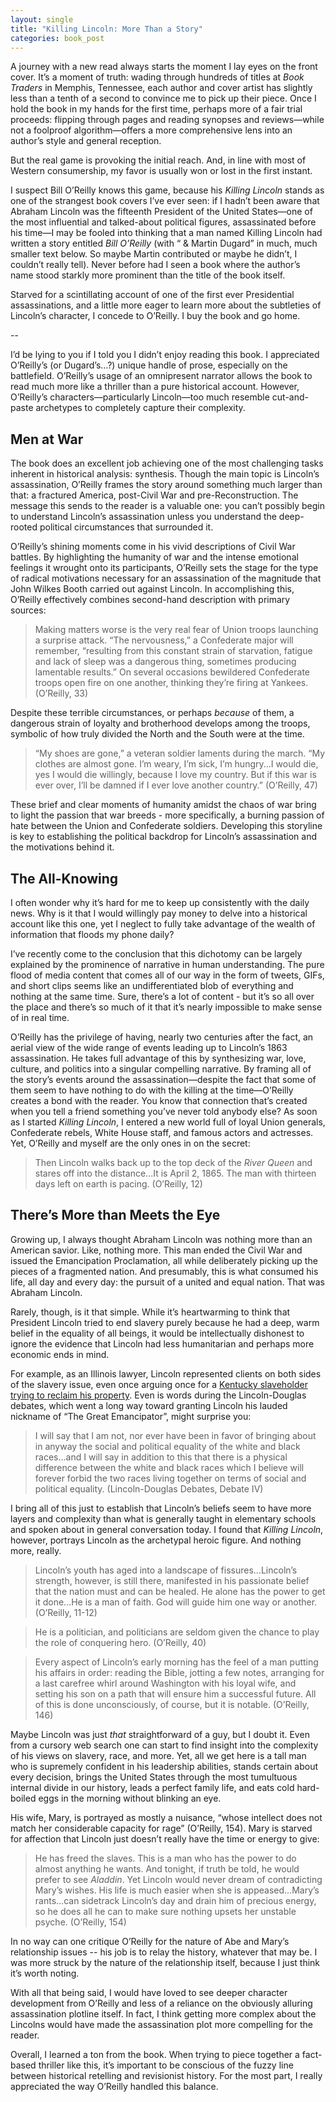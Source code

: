 ```yaml
---
layout: single
title: "Killing Lincoln: More Than a Story"
categories: book_post
---
```


A journey with a new read always starts the moment I lay eyes on the front cover. It’s a moment of truth: wading through hundreds of titles at *Book Traders* in Memphis, Tennessee, each author and cover artist has slightly less than a tenth of a second to convince me to pick up their piece. Once I hold the book in my hands for the first time, perhaps more of a fair trial proceeds: flipping through pages and reading synopses and reviews—while not a foolproof algorithm—offers a more comprehensive lens into an author’s style and general reception. 

But the real game is provoking the initial reach. And, in line with most of Western consumership, my favor is usually won or lost in the first instant. 

I suspect Bill O’Reilly knows this game, because his *Killing Lincoln* stands as one of the strangest book covers I’ve ever seen: if I hadn’t been aware that Abraham Lincoln was the fifteenth President of the United States—one of the most influential and talked-about political figures, assassinated before his time—I may be fooled into thinking that a man named Killing Lincoln had written a story entitled *Bill O’Reilly* (with “ & Martin Dugard” in much, much smaller text below. So maybe Martin contributed or maybe he didn’t, I couldn’t really tell). Never before had I seen a book where the author’s name stood starkly more prominent than the title of the book itself. 

Starved for a scintillating account of one of the first ever Presidential assassinations, and a little more eager to learn more about the subtleties of Lincoln’s character, I concede to O’Reilly. I buy the book and go home. 

--

I’d be lying to you if I told you I didn’t enjoy reading this book. I appreciated O’Reilly’s (or Dugard’s…?) unique handle of prose, especially on the battlefield. O’Reilly’s usage of an omnipresent narrator allows the book to read much more like a thriller than a pure historical account. However, O’Reilly’s characters—particularly Lincoln—too much resemble cut-and-paste archetypes to completely capture their complexity.

## Men at War 
The book does an excellent job achieving one of the most challenging tasks inherent in historical analysis: synthesis. Though the main topic is Lincoln’s assassination, O’Reilly frames the story around something much larger than that: a fractured America, post-Civil War and pre-Reconstruction. The message this sends to the reader is a valuable one: you can’t possibly begin to understand Lincoln’s assassination unless you understand the deep-rooted political circumstances that surrounded it. 

O’Reilly’s shining moments come in his vivid descriptions of Civil War battles. By highlighting the humanity of war and the intense emotional feelings it wrought onto its participants, O’Reilly sets the stage for the type of radical motivations necessary for an assassination of the magnitude that John Wilkes Booth carried out against Lincoln. In accomplishing this, O’Reilly effectively combines second-hand description with primary sources: 

> Making matters worse is the very real fear of Union troops launching a surprise attack. “The nervousness,” a Confederate major will remember, “resulting from this constant strain of starvation, fatigue and lack of sleep was a dangerous thing, sometimes producing lamentable results.” On several occasions bewildered Confederate troops open fire on one another, thinking they’re firing at Yankees. (O’Reilly, 33) 

Despite these terrible circumstances, or perhaps *because* of them, a dangerous strain of loyalty and brotherhood develops among the troops, symbolic of how truly divided the North and the South were at the time. 

> “My shoes are gone,” a veteran soldier laments during the march. “My clothes are almost gone. I’m weary, I’m sick, I’m hungry...I would die, yes I would die willingly, because I love my country. But if this war is ever over, I’ll be damned if I ever love another country.” (O’Reilly, 47) 

These brief and clear moments of humanity amidst the chaos of war bring to light the passion that war breeds - more specifically, a burning passion of hate between the Union and Confederate soldiers. Developing this storyline is key to establishing the political backdrop for Lincoln’s assassination and the motivations behind it. 

## The All-Knowing 
I often wonder why it’s hard for me to keep up consistently with the daily news. Why is it that I would willingly pay money to delve into a historical account like this one, yet I neglect to fully take advantage of the wealth of information that floods my phone daily? 

I’ve recently come to the conclusion that this dichotomy can be largely explained by the prominence of narrative in human understanding. The pure flood of media content that comes all of our way in the form of tweets, GIFs, and short clips seems like an undifferentiated blob of everything and nothing at the same time. Sure, there’s a lot of content - but it’s so all over the place and there’s so much of it that it’s nearly impossible to make sense of in real time. 

O’Reilly has the privilege of having, nearly two centuries after the fact, an aerial view of the wide range of events leading up to Lincoln’s 1863 assassination. He takes full advantage of this by synthesizing war, love, culture, and politics into a singular compelling narrative. By framing all of the story’s events around the assassination—despite the fact that some of them seem to have nothing to do with the killing at the time—O’Reilly creates a bond with the reader. You know that connection that’s created when you tell a friend something you’ve never told anybody else? As soon as I started *Killing Lincoln*, I entered a new world full of loyal Union generals, Confederate rebels, White House staff, and famous actors and actresses. Yet, O’Reilly and myself are the only ones in on the secret: 

> Then Lincoln walks back up to the top deck of the *River Queen* and stares off into the distance...It is April 2, 1865. The man with thirteen days left on earth is pacing. (O’Reilly, 12)

## There’s More than Meets the Eye 
Growing up, I always thought Abraham Lincoln was nothing more than an American savior. Like, nothing more. This man ended the Civil War and issued the Emancipation Proclamation, all while deliberately picking up the pieces of a fragmented nation. And presumably, this is what consumed his life, all day and every day: the pursuit of a united and equal nation. That was Abraham Lincoln.

Rarely, though, is it that simple. While it’s heartwarming to think that President Lincoln tried to end slavery purely because he had a deep, warm belief in the equality of all beings, it would be intellectually dishonest to ignore the evidence that Lincoln had less humanitarian and perhaps more economic ends in mind. 

For example, as an Illinois lawyer, Lincoln represented clients on both sides of the slavery issue, even once arguing once for a [Kentucky slaveholder trying to reclaim his property](https://en.wikipedia.org/wiki/Matson_Trial). Even is words during the Lincoln-Douglas debates, which went a long way toward granting Lincoln his lauded nickname of “The Great Emancipator”, might surprise you:

> I will say that I am not, nor ever have been in favor of bringing about in anyway the social and political equality of the white and black races...and I will say in addition to this that there is a physical difference between the white and black races which I believe will forever forbid the two races living together on terms of social and political equality. (Lincoln-Douglas Debates, Debate IV)

I bring all of this just to establish that Lincoln’s beliefs seem to have more layers and complexity than what is generally taught in elementary schools and spoken about in general conversation today. I found that *Killing Lincoln*, however, portrays Lincoln as the archetypal heroic figure. And nothing more, really. 

> Lincoln’s youth has aged into a landscape of fissures...Lincoln’s strength, however, is still there, manifested in his passionate belief that the nation must and can be healed. He alone has the power to get it done...He is a man of faith. God will guide him one way or another. (O’Reilly, 11-12) 

> He is a politician, and politicians are seldom given the chance to play the role of conquering hero. (O’Reilly, 40)

> Every aspect of Lincoln’s early morning has the feel of a man putting his affairs in order: reading the Bible, jotting a few notes, arranging for a last carefree whirl around Washington with his loyal wife, and setting his son on a path that will ensure him a successful future. All of this is done unconsciously, of course, but it is notable. (O’Reilly, 146)

Maybe Lincoln was just *that* straightforward of a guy, but I doubt it. Even from a cursory web search one can start to find insight into the complexity of his views on slavery, race, and more. Yet, all we get here is a tall man who is supremely confident in his leadership abilities, stands certain about every decision, brings the United States through the most tumultuous internal divide in our history, leads a perfect family life, and eats cold hard-boiled eggs in the morning without blinking an eye. 

His wife, Mary, is portrayed as mostly a nuisance, “whose intellect does not match her considerable capacity for rage” (O’Reilly, 154). Mary is starved for affection that Lincoln just doesn’t really have the time or energy to give:

> He has freed the slaves. This is a man who has the power to do almost anything he wants. And tonight, if truth be told, he would prefer to see *Aladdin*. Yet Lincoln would never dream of contradicting Mary’s wishes. His life is much easier when she is appeased...Mary’s rants...can sidetrack Lincoln’s day and drain him of precious energy, so he does all he can to make sure nothing upsets her unstable psyche. (O’Reilly, 154)

In no way can one critique O’Reilly for the nature of Abe and Mary’s relationship issues -- his job is to relay the history, whatever that may be. I was more struck by the nature of the relationship itself, because I just think it’s worth noting. 

With all that being said, I would have loved to see deeper character development from O’Reilly and less of a reliance on the obviously alluring assassination plotline itself. In fact, I think getting more complex about the Lincolns would have made the assassination plot more compelling for the reader. 

Overall, I learned a ton from the book. When trying to piece together a fact-based thriller like this, it’s important to be conscious of the fuzzy line between historical retelling and revisionist history. For the most part, I really appreciated the way O’Reilly handled this balance. 
